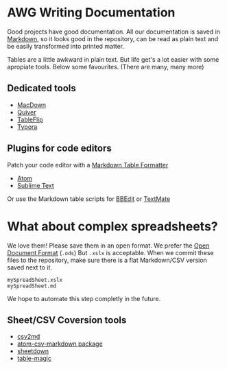 # AWG Writing Documentation

Good projects have good documentation. All our documentation is saved in [Markdown](https://en.wikipedia.org/wiki/Markdown), so it looks good in the repository, can be read as plain text and be easily transformed into printed matter.

Tables are a little awkward in plain text. But life get's a lot easier with some apropiate tools. Below some favourites. (There are many, many more)

## Dedicated tools

  * [MacDown](https://macdown.uranusjr.com)
  * [Quiver](http://happenapps.com/#quiver)
  * [TableFlip](http://tableflipapp.com)
  * [Typora](https://typora.io)

## Plugins for code editors

Patch your code editor with a [Markdown Table Formatter](https://github.com/alanwsmith/markdown_table_formatter)

  * [Atom](https://atom.io/packages/markdown-table-formatter-z)
  * [Sublime Text](https://packagecontrol.io/packages/Markdown%20Table%20Formatter)

Or use the Markdown table scripts for [BBEdit](http://www.leancrew.com/all-this/2012/11/markdown-table-scripts-for-bbedit/) or [TextMate](http://www.leancrew.com/all-this/2012/03/improved-markdown-table-commands-for-textmate/)

# What about complex spreadsheets?

We love them! Please save them in an open format. We prefer the [Open Document Format](https://en.wikipedia.org/wiki/OpenDocument) (`.ods`) But `.xslx` is acceptable. When we commit these files to the repository, make sure there is a flat Markdown/CSV version saved next to it.

    mySpreadSheet.xslx
    mySpreadSheet.md

We hope to automate this step completly in the future.

## Sheet/CSV Coversion tools

  * [csv2md](https://github.com/jonmagic/csv2md)
  * [atom-csv-markdown package](https://github.com/takezoe/atom-csv-markdown)
  * [sheetdown](https://github.com/jlord/sheetdown)
  * [table-magic](https://github.com/stevecat/table-magic)

